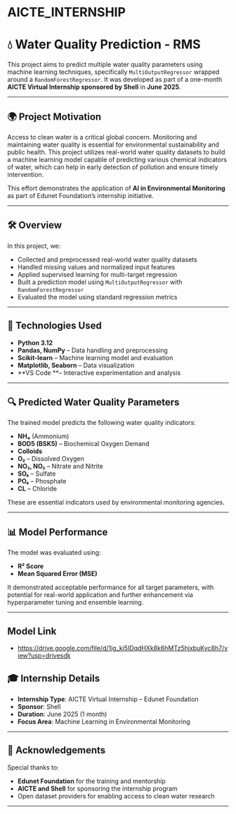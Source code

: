 # AICTE_INTERNSHIP
# 💧 Water Quality Prediction - RMS

This project aims to predict multiple water quality parameters using machine learning techniques, specifically `MultiOutputRegressor` wrapped around a `RandomForestRegressor`. It was developed as part of a one-month **AICTE Virtual Internship sponsored by Shell** in **June 2025**.

---

## 🌍 Project Motivation

Access to clean water is a critical global concern. Monitoring and maintaining water quality is essential for environmental sustainability and public health. This project utilizes real-world water quality datasets to build a machine learning model capable of predicting various chemical indicators of water, which can help in early detection of pollution and ensure timely intervention.

This effort demonstrates the application of **AI in Environmental Monitoring** as part of Edunet Foundation’s internship initiative.

---

## 🛠️ Overview

In this project, we:

* Collected and preprocessed real-world water quality datasets
* Handled missing values and normalized input features
* Applied supervised learning for multi-target regression
* Built a prediction model using `MultiOutputRegressor` with `RandomForestRegressor`
* Evaluated the model using standard regression metrics

---

## 🧪 Technologies Used

* **Python 3.12**
* **Pandas, NumPy** – Data handling and preprocessing
* **Scikit-learn** – Machine learning model and evaluation
* **Matplotlib, Seaborn** – Data visualization
* \*\*VS Code \*\*– Interactive experimentation and analysis

---

## 🔍 Predicted Water Quality Parameters

The trained model predicts the following water quality indicators:

* **NH₄** (Ammonium)
* **BOD5 (BSK5)** – Biochemical Oxygen Demand
* **Colloids**
* **O₂** – Dissolved Oxygen
* **NO₃, NO₂** – Nitrate and Nitrite
* **SO₄** – Sulfate
* **PO₄** – Phosphate
* **CL** – Chloride

These are essential indicators used by environmental monitoring agencies.

---

## 📊 Model Performance

The model was evaluated using:

* **R² Score**
* **Mean Squared Error (MSE)**

It demonstrated acceptable performance for all target parameters, with potential for real-world application and further enhancement via hyperparameter tuning and ensemble learning.

---
## Model Link
* https://drive.google.com/file/d/1ig_ki5IDqdHXk8k6hMTz5hjxbuKyc8h7/view?usp=drivesdk

## 🎓 Internship Details

* **Internship Type**: AICTE Virtual Internship – Edunet Foundation
* **Sponsor**: Shell
* **Duration**: June 2025 (1 month)
* **Focus Area**: Machine Learning in Environmental Monitoring

---

## 🙌 Acknowledgements

Special thanks to:

* **Edunet Foundation** for the training and mentorship
* **AICTE and Shell** for sponsoring the internship program
* Open dataset providers for enabling access to clean water research

---
